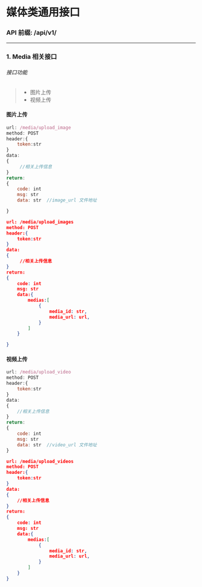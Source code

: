# 媒体类通用接口

### API 前缀: /api/v1/

---

### 1. Media 相关接口

###### 接口功能

> - 图片上传
> - 视频上传

#### 图片上传

```js
url: /media/upload_image
method: POST
header:{
    token:str
}
data:
{
     //相关上传信息
}
return:
{
    code: int
    msg: str
    data: str  //image_url 文件地址

}
```

```json
url: /media/upload_images
method: POST
header:{
    token:str
}
data:
{
     //相关上传信息
}
return:
{
    code: int
    msg: str
    data:{
    	medias:[
            {
                media_id: str,
                media_url: url,
            }
    	]
	}

}
```



#### 视频上传

```js
url: /media/upload_video
method: POST
header:{
    token:str
}
data:
{
    //相关上传信息
}
return:
{
    code: int
    msg: str
    data: str  //video_url 文件地址
}
```

```json
url: /media/upload_videos
method: POST
header:{
    token:str
}
data:
{
    //相关上传信息
}
return:
{
    code: int
    msg: str
    data:{
    	medias:[
            {
                media_id: str,
                media_url: url,
            }
    	]
	}
}
```

